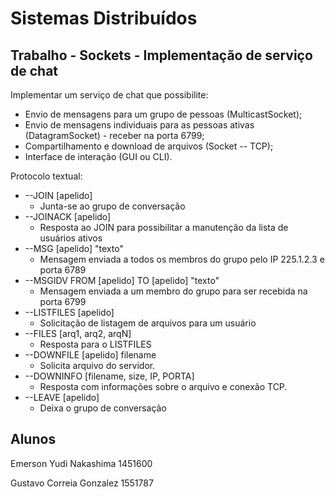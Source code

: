 Sistemas Distribuídos
=====================

Trabalho - Sockets - Implementação de serviço de chat
-----------------------------------------------------

Implementar um serviço de chat que possibilite:
* Envio de mensagens para um grupo de pessoas (MulticastSocket);
* Envio de mensagens individuais para as pessoas ativas (DatagramSocket) - receber na porta 6799;
* Compartilhamento e download de arquivos (Socket -- TCP);
* Interface de interação (GUI ou CLI).

Protocolo textual:
* --JOIN [apelido]
    * Junta-se ao grupo de conversação
* --JOINACK [apelido]
    * Resposta ao JOIN para possibilitar a manutenção da lista de usuários ativos
* --MSG [apelido] "texto"
    * Mensagem enviada a todos os membros do grupo pelo IP 225.1.2.3 e porta 6789
* --MSGIDV FROM [apelido] TO [apelido] "texto"
    * Mensagem enviada a um membro do grupo para ser recebida na porta 6799
* --LISTFILES [apelido]
    * Solicitação de listagem de arquivos para um usuário
* --FILES [arq1, arq2, arqN]
    * Resposta para o LISTFILES
* --DOWNFILE [apelido] filename
    * Solicita arquivo do servidor.
* --DOWNINFO [filename, size, IP, PORTA]
    * Resposta com informações sobre o arquivo e conexão TCP.
* --LEAVE [apelido]
    * Deixa o grupo de conversação

Alunos
------
Emerson Yudi Nakashima 1451600

Gustavo Correia Gonzalez 1551787
